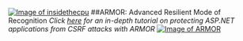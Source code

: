 <a href="http://insidethecpu.com/2015/04/10/protecting-asp-net-applications-against-csrf-attacks/">![Image of insidethecpu](https://dl.dropboxusercontent.com/u/26042707/Daishi%20Systems%20Icon%20with%20Text%20%28really%20tiny%20with%20photo%29.png)</a>
##ARMOR: Advanced Resilient Mode of Recognition
*Click* <a href="http://insidethecpu.com/2015/04/10/protecting-asp-net-applications-against-csrf-attacks/">*here*</a> *for an in-depth tutorial on* *protecting ASP.NET applications from CSRF attacks* *with ARMOR*
<a href="http://insidethecpu.com/2015/04/10/protecting-asp-net-applications-against-csrf-attacks/">![Image of ARMOR](https://dl.dropboxusercontent.com/u/26042707/daishi.armor.jpg)</a>
